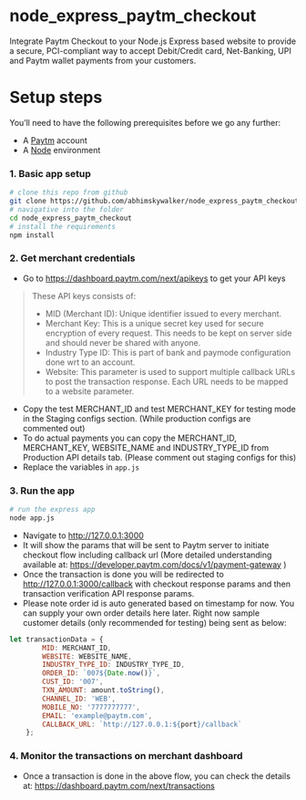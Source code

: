 # node_express_paytm_checkout
Integrate Paytm Checkout to your Node.js Express based website to provide a secure, PCI-compliant way to accept Debit/Credit card, Net-Banking, UPI and Paytm wallet payments from your customers.

# Setup steps
You’ll need to have the following prerequisites before we go any further:
- A [Paytm](https://business.paytm.com/) account
- A [Node](https://nodejs.org) environment

### 1. Basic app setup
```bash
# clone this repo from github
git clone https://github.com/abhimskywalker/node_express_paytm_checkout.git
# navigative into the folder
cd node_express_paytm_checkout
# install the requirements
npm install
```

### 2. Get merchant credentials
- Go to https://dashboard.paytm.com/next/apikeys to get your API keys
> These API keys consists of:
> - MID (Merchant ID): Unique identifier issued to every merchant.
> - Merchant Key: This is a unique secret key used for secure encryption of every request. This needs to be kept on server side and should never be shared with anyone.
> - Industry Type ID: This is part of bank and paymode configuration done wrt to an account.
> - Website: This parameter is used to support multiple callback URLs to post the transaction response. Each URL needs to be mapped to a website parameter.
- Copy the test MERCHANT_ID and test MERCHANT_KEY for testing mode in the Staging configs section. (While production configs are commented out)
- To do actual payments you can copy the MERCHANT_ID, MERCHANT_KEY, WEBSITE_NAME and INDUSTRY_TYPE_ID from Production API details tab. (Please comment out staging configs for this) 
- Replace the variables in `app.js`

### 3. Run the app
```bash
# run the express app
node app.js
```
- Navigate to http://127.0.0.1:3000
- It will show the params that will be sent to Paytm server to initiate checkout flow including callback url (More detailed understanding available at: https://developer.paytm.com/docs/v1/payment-gateway )
- Once the transaction is done you will be redirected to http://127.0.0.1:3000/callback with checkout response params and then transaction verification API response params.
- Please note order id is auto generated based on timestamp for now. You can supply your own order details here later. Right now sample customer details (only recommended for testing) being sent as below:
```js
let transactionData = {
        MID: MERCHANT_ID,
        WEBSITE: WEBSITE_NAME,
        INDUSTRY_TYPE_ID: INDUSTRY_TYPE_ID,
        ORDER_ID: `007${Date.now()}`,
        CUST_ID: '007',
        TXN_AMOUNT: amount.toString(),
        CHANNEL_ID: 'WEB',
        MOBILE_NO: '7777777777',
        EMAIL: 'example@paytm.com',
        CALLBACK_URL: `http://127.0.0.1:${port}/callback`
    };
```

### 4. Monitor the transactions on merchant dashboard
- Once a transaction is done in the above flow, you can check the details at: https://dashboard.paytm.com/next/transactions
